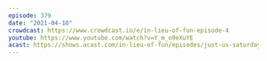 ```yaml
---
episode: 379
date: "2021-04-10"
crowdcast: https://www.crowdcast.io/e/in-lieu-of-fun-episode-4
youtube: https://www.youtube.com/watch?v=Y_m_o9eXuYE
acast: https://shows.acast.com/in-lieu-of-fun/episodes/just-us-saturday
---
```


